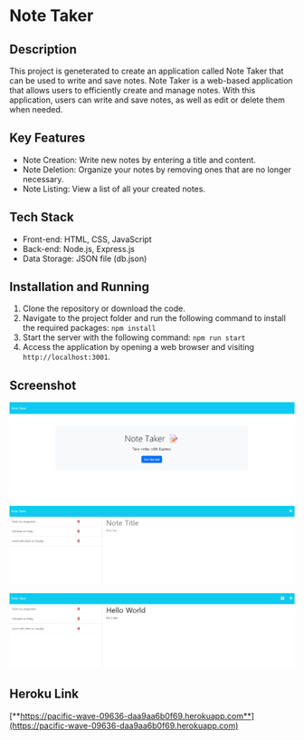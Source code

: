 # Note Taker

## Description
This project is geneterated to create an application called Note Taker that can be used to write and save notes. 
Note Taker is a web-based application that allows users to efficiently create and manage notes. 
With this application, users can write and save notes, as well as edit or delete them when needed.

## Key Features

- Note Creation: Write new notes by entering a title and content.
- Note Deletion: Organize your notes by removing ones that are no longer necessary.
- Note Listing: View a list of all your created notes.

## Tech Stack

- Front-end: HTML, CSS, JavaScript
- Back-end: Node.js, Express.js
- Data Storage: JSON file (db.json)

## Installation and Running

1. Clone the repository or download the code.
2. Navigate to the project folder and run the following command to install the required packages: ```npm install```
3. Start the server with the following command: ```npm run start```
4. Access the application by opening a web browser and visiting `http://localhost:3001`.


## Screenshot
![This image includes a description and start button](./public/assets/img/screenshot1.png)
![This image includes created notes in the left side and a plus button in the top right corner](./public/assets/img/screenshot2.png)

![This image includes a save button in the top right corner](./public/assets/img/screenshot3.png)

## Heroku Link
[**https://pacific-wave-09636-daa9aa6b0f69.herokuapp.com**](https://pacific-wave-09636-daa9aa6b0f69.herokuapp.com)
